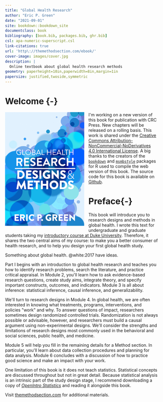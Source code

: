 ```yaml
--- 
title: "Global Health Research"
author: "Eric P. Green"
date: "2021-09-01"
site: bookdown::bookdown_site
documentclass: book
bibliography: [book.bib, packages.bib, ghr.bib]
csl: apa-numeric-superscript.csl
link-citations: true
url: 'http\://themethodsection.com/ebook/'
cover-image: images/cover.jpg
description: |
  Online textbook about global health research methods
geometry: paperheight=10in,paperwidth=8in,margin=1in
papersize: justified,twoside,symmetric
---
```




<!-- Include welcome for html only -->



# Welcome {-}
<img src='images/cover.jpg' width='261' height='375' alt='Cover image' align='left' style='margin: 0 1em 1em 0' /> I'm working on a new version of this book for publication with CRC Press. New chapters will be released on a rolling basis. This work is shared under the [Creative Commons Attribution-NonCommercial-NoDerivatives 4.0 International License](https://creativecommons.org/licenses/by-nc-nd/4.0/). A big thanks to the creators of the [`bookdown`](https://github.com/rstudio/bookdown) and [`msmbstyle`](https://github.com/grimbough/msmbstyle) packages for R used to compile the web version of this book. The source code for this book is available on [Github](https://github.com/ericpgreen/ghr_book).

# Preface{-}

This book will introduce you to research designs and methods in global health. I wrote this text for undergraduate and graduate students taking my [introductory course at Duke University](http://www.globalhealthresearch.co/). Therefore, it shares the two central aims of my course: to make you a better consumer of health research, and to help you design your first global health study.

Something about global health. @white:2017 have ideas.

Part I begins with an introduction to global health research and teaches you how to identify research problems, search the literature, and practice critical appraisal. In Module 2, you'll learn how to ask evidence-based research questions, create study aims, integrate theory, and specify important constructs, outcomes, and indicators. Module 3 is all about inference: statistical inference, causal inference, and generalizability. 

We'll turn to research designs in Module 4. In global health, we are often interested in knowing what treatments, programs, interventions, and policies "work" and why. To answer questions of impact, researchers sometimes design randomized controlled trials. Randomization is not always possible or advisable, however, and researchers must build a causal argument using non-experimental designs. We'll consider the strengths and limitations of research designs most commonly used in the behavioral and social sciences, public health, and medicine.

Module 5 will help you fill in the remaining details for a Method section. In particular, you'll learn about data collection procedures and planning for data analysis. Module 6 concludes with a discussion of how to practice good science and make an impact with your work. 

One limitation of this book is it does not teach statistics. Statistical concepts are discussed throughout but not in great detail. Because statistical analysis is an intrinsic part of the study design stage, I recommend downloading a copy of [*OpenIntro Statistics*](https://www.openintro.org/stat/) and reading it alongside this book.

Visit [themethodsection.com](http://themethodsection.com/) for additional materials.
